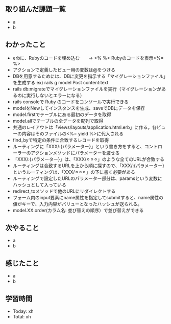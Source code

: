 ## 取り組んだ課題一覧
- a
- b
## わかったこと
- erbに、Rubyのコードを埋め込む　　→ <% %> Rubyのコードを表示<%= %>
- アクションで定義したビュー用の変数は@をつける
- DBを用意するためには、DBに変更を指示する「マイグレーションファイル」を生成する ex) rails g model Post content:text
- rails db:migrateでマイグレーションファイルを実行（マイグレーションがあるのに実行しないとエラーになる）
- rails consoleで Ruby のコードをコンソールで実行できる
- modelをNewしてインスタンスを生成、saveでDBにデータを保存
- model.firstでテーブルにある最初のデータを取得
- model.allでテーブルの全データを配列で取得
- 共通のレイアウトは「views/layouts/application.html.erb」に作る。各ビューの内容はそのファイルの<%= yield %>に代入される
- find_byで特定の条件に合致するレコードを取得
- ルーティングに「XXX/:{パラメーター}」という書き方をすると、コントローラーのアクションメソッドにパラメーターを渡せる
- 「XXX/:{パラメーター}」は、「XXX/⚪︎⚪︎⚪︎」のような全てのURLが合致する
- ルーティングは合致するURLを上から順に探すので、「XXX/:{パラメーター}というルーティングは、「XXX/⚪︎⚪︎⚪︎」の下に書く必要がある
- ルーティングで設定したURLのパラメーター部分は、paramsという変数にハッシュとして入っている
- redirect_toメソッドで他のURLにリダイレクトする
- フォーム内のinput要素にname属性を指定してsubmitすると、name属性の値がキーで、入力内容がバリューとなったハッシュが送られる。
- model.XX.order(カラム名: 並び替えの順序）で並び替えができる
## 次やること
- a
- b
## 感じたこと
- a
- b
## 学習時間
- Today: xh
- Total: xh

